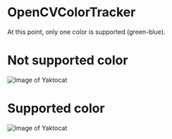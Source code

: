 # OpenCVColorTracker

At this point, only one color is supported (green-blue).

# Not supported color
![Image of Yaktocat](https://ibb.co/hW9jzT)


# Supported color
![Image of Yaktocat](https://ibb.co/hW9jzT)
